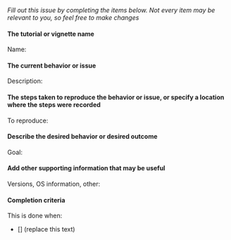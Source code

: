 *Fill out this issue by completing the items below. Not every item may be relevant to you, so feel free to make changes*

#### The tutorial or vignette name
Name:

#### The current behavior or issue
Description:

#### The steps taken to reproduce the behavior or issue, or specify a location where the steps were recorded
To reproduce:

#### Describe the desired behavior or desired outcome
Goal:

#### Add other supporting information that may be useful
Versions, OS information, other:

#### Completion criteria
This is done when:
- [] (replace this text)
